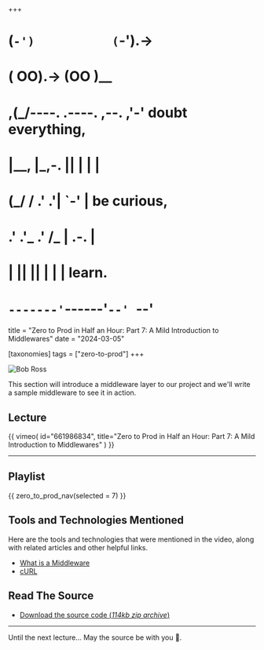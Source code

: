+++
#   (`-')           (`-').->
#   ( OO).->        (OO )__
# ,(_/----. .----. ,--. ,'-' doubt everything,
# |__,    |\_,-.  ||  | |  |
#  (_/   /    .' .'|  `-'  | be curious,
#  .'  .'_  .'  /_ |  .-.  |
# |       ||      ||  | |  | learn.
# `-------'`------'`--' `--'

title = "Zero to Prod in Half an Hour: Part 7: A Mild Introduction to Middlewares"
date = "2024-03-05"

[taxonomies]
tags = ["zero-to-prod"]
+++  

![Bob Ross](/images/size/w1200/2024/03/bob.png)

This section will introduce a middleware layer to our project and we'll write a 
sample middleware to see it in action.

## Lecture

{{ 
  vimeo(
    id="661986834", 
    title="Zero to Prod in Half an Hour: Part 7: 
      A Mild Introduction to Middlewares"
  ) 
}}

--------

## Playlist

{{ zero_to_prod_nav(selected = 7) }}

## Tools and Technologies Mentioned

Here are the tools and technologies that were mentioned in the video, along 
with related articles and other helpful links.

* [What is a Middleware][middleware]
* [cURL][curl]

[middleware]: https://developer.mozilla.org/en-US/docs/Glossary/Middleware
[curl]: https://curl.se/

Read The Source
---------------

* [Download the source code (*114kb zip archive*)][souce]

[souce]: https://assets.zerotohero.dev/zero-to-prod-in-30/zero-to-prod-in-30.zip

------------

Until the next lecture... May the source be with you 🦄.
